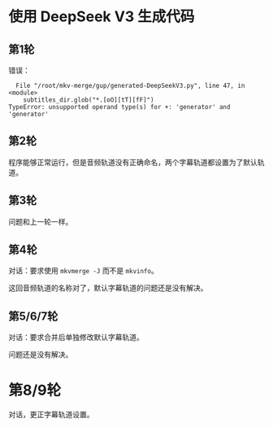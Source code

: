 # 使用 DeepSeek V3 生成代码

## 第1轮

错误：

```
  File "/root/mkv-merge/gup/generated-DeepSeekV3.py", line 47, in <module>
    subtitles_dir.glob("*.[oO][tT][fF]")
TypeError: unsupported operand type(s) for +: 'generator' and 'generator'
```

## 第2轮

程序能够正常运行，但是音频轨道没有正确命名，两个字幕轨道都设置为了默认轨道。

## 第3轮

问题和上一轮一样。

## 第4轮

对话：要求使用 `mkvmerge -J` 而不是 `mkvinfo`。

这回音频轨道的名称对了，默认字幕轨道的问题还是没有解决。

## 第5/6/7轮

对话：要求合并后单独修改默认字幕轨道。

问题还是没有解决。

# 第8/9轮

对话，更正字幕轨道设置。
